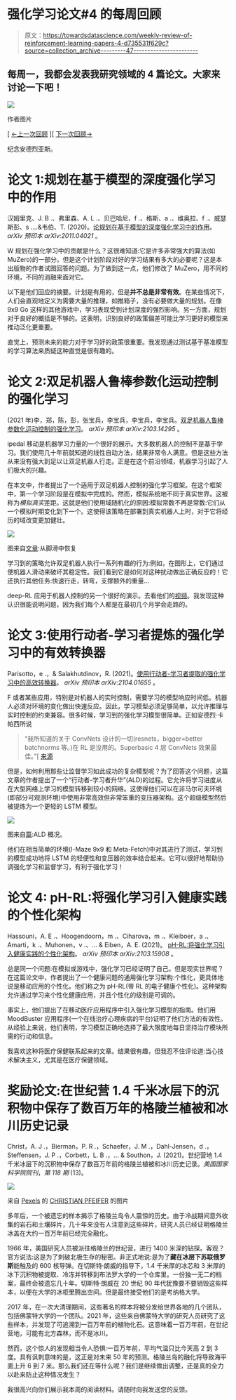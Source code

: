 # 强化学习论文#4 的每周回顾

> 原文：<https://towardsdatascience.com/weekly-review-of-reinforcement-learning-papers-4-d735531f629c?source=collection_archive---------47----------------------->

## 每周一，我都会发表我研究领域的 4 篇论文。大家来讨论一下吧！

![](img/d0ee44896cd0b738e7426378411b0b46.png)

作者图片

[ [←上一次回顾](https://medium.com/mlearning-ai/weekly-review-of-reinforcement-learning-papers-3-32f03633066e?source=friends_link&sk=c53ec970bac2d20ac7c0853391b83e12) ][ [下一次回顾→](https://qgallouedec.medium.com/weekly-review-of-reinforcement-learning-papers-5-adb88dc9dff?source=friends_link&sk=c992da2710ad5e171e41c214b6de4798)

纪念安德烈亚斯。

# 论文 1:规划在基于模型的深度强化学习中的作用

汉姆里克、J. B .、弗里森、A. L .、贝巴哈尼、f .、格斯、a .、维奥拉、f .、威瑟斯彭、s .…&韦伯、T. (2020)。[论规划在基于模型的深度强化学习中的作用](https://arxiv.org/abs/2011.04021)。 *arXiv 预印本 arXiv:2011.04021* 。

W 规划在强化学习中的贡献是什么？这很难知道:它是许多非常强大的算法(如 MuZero)的一部分。但是这个计划阶段对好的学习结果有多大的必要呢？这是本出版物的作者试图回答的问题。为了做到这一点，他们修改了 MuZero，用不同的环境，不同的消融来面对它。

以下是他们回应的摘要。计划是有用的，但是**并不总是非常有效**。在某些情况下，人们会直观地定义为需要大量的推理，如推箱子，没有必要做大量的规划。在像 9x9 Go 这样的其他游戏中，学习表现受到计划深度的强烈影响。另一方面，规划对于良好的概括是不够的。这表明，识别良好的政策偏差可能比学习更好的模型来推动泛化更重要。

直觉上，预测未来的能力对于学习好的政策很重要。我发现通过测试基于基准模型的学习算法来质疑这种直觉是很有趣的。

# 论文 2:双足机器人鲁棒参数化运动控制的强化学习

(2021 年)李，郑，陈，彭，张宝兵，李宝兵，李宝兵，李宝兵。[双足机器人鲁棒参数化运动控制的强化学习](https://arxiv.org/abs/2103.14295)。 *arXiv 预印本 arXiv:2103.14295* 。

ipedal 移动是机器学习力量的一个很好的展示。大多数机器人的控制不是基于学习。我们使用几十年前就知道的线性自动方法，结果非常令人满意。但是这些方法从来没有强大到足以让双足机器人行走。正是在这个前沿领域，机器学习引起了人们极大的兴趣。

在本文中，作者提出了一个适用于双足机器人控制的强化学习框架。在这个框架中，第一个学习阶段是在模拟中完成的。然而，模拟系统地不同于真实世界。这被称为*模拟真实*差距。这就是他们使用域随机化的原因:模拟常数不再是常数:它们从一个模拟时期变化到下一个。这使得该策略在部署到真实机器人上时，对于它将经历的域改变更加健壮。

![](img/d3aa81893208c174cdcb0eec30bea278.png)

图来自[文章](https://arxiv.org/abs/2103.14295):从脚滑中恢复

学习到的策略允许双足机器人执行一系列有趣的行为:例如，在图形上，它们通过使机器人滑动来破坏其稳定性。我们看到它是如何对这种扰动做出正确反应的！它还执行其他任务:快速行走，转弯，支撑额外的重量…

deep-RL 应用于机器人控制的另一个很好的演示。去看他们的[视频](https://www.youtube.com/watch?v=goxCjGPQH7U)。我发现这种认识很能说明问题，因为我们每个人都是在最初几个月学会走路的。

# 论文 3:使用行动者-学习者提炼的强化学习中的有效转换器

Parisotto，e .，& Salakhutdinov，R. (2021)。[使用行动者-学习者提取的强化学习中的高效转换器](https://arxiv.org/abs/2104.01655)。 *arXiv 预印本 arXiv:2104.01655* 。

F 或者某些应用，特别是对机器人的实时控制，需要学习的模型响应时间低。机器人必须对环境的变化做出快速反应。因此，学习模型必须足够简单，以允许推理与实时控制的约束兼容。很多时候，学习到的强化学习模型很简单。正如安德烈·卡帕西所说

> “我所知道的关于 ConvNets 设计的一切(resnets，bigger=better batchnorms 等。)在 RL 是没用的。Superbasic 4 层 ConvNets 效果最佳。”[ [来源](https://twitter.com/karpathy/status/822563606344695810)

但是，如何利用那些让监督学习如此成功的复杂模型呢？为了回答这个问题，这篇文章的作者提出了一个“行动者-学习者升华”(ALD)的过程。它允许将学习进度从在大型网络上学习的模型转移到较小的网络。这使得他们可以在非马尔可夫环境(即部分可观测环境)中使用非常高效但非常笨重的变压器架构。这个超级模型然后被提炼为一个更轻的 LSTM 模型。

![](img/795934178b1f68f14b7e0aea8da5014b.png)

图来自[篇](https://arxiv.org/abs/2103.14295):ALD 概况。

他们在相当简单的环境(I-Maze 9x9 和 Meta-Fetch)中对其进行了测试，学习到的模型成功地将 LSTM 的轻便性和变压器的效率结合起来。它可以很好地帮助协调强化学习和监督学习，有利于强化学习！

# 论文 4: pH-RL:将强化学习引入健康实践的个性化架构

Hassouni，A. E .、Hoogendoorn，m .、Ciharova，m .、Kleiboer，a .、Amarti，k .、Muhonen，v .、… & Eiben，A. E. (2021)。 [pH-RL:将强化学习引入健康实践的个性化架构](https://arxiv.org/abs/2103.15908)。 *arXiv 预印本 arXiv:2103.15908* 。

总是同一个问题:在模拟或游戏中，强化学习已经证明了自己。但是现实世界呢？在这篇论文中，作者提出了一个健康问题的通用强化学习架构:个性化，更具体地说是移动应用的个性化。他们称之为 pH-RL(带 RL 的电子健康个性化)。这种架构允许通过学习来个性化健康应用，并且个性化的级别是可调的。

事实上，他们提出了在移动医疗应用程序中引入强化学习模型的指南。他们用 MoodBuster 应用程序(一个在线治疗心理疾病的平台)证明了他们方法的有效性。从经验上来说，他们表明，学习模型正确地选择了最大限度地每日坚持治疗模块所需的行动和信息。

我喜欢这种将医疗保健联系起来的文章。结果很有趣，但我忍不住评论道:当心技术解决主义，尤其是在医疗保健领域。

# 奖励论文:在世纪营 1.4 千米冰层下的沉积物中保存了数百万年的格陵兰植被和冰川历史记录

Christ，A. J .，Bierman，P. R .，Schaefer，J. M .，Dahl-Jensen，d .，Steffensen，J. P .，Corbett，L. B .，… & Southon，J. (2021)。世纪营地 1.4 千米冰层下的沉积物中保存了数百万年前的格陵兰植被和冰川历史记录。*美国国家科学院院刊*，*第 118 期* (13)。

![](img/87e8493a49dab35f14524f203c4ef936.png)

来自 [Pexels](https://www.pexels.com/fr-fr/photo/rhume-glacier-iceberg-fondre-5317263/?utm_content=attributionCopyText&utm_medium=referral&utm_source=pexels) 的 [CHRISTIAN PFEIFER](https://www.pexels.com/fr-fr/@christian-pfeifer-3550788?utm_content=attributionCopyText&utm_medium=referral&utm_source=pexels) 的图片

多年后，一个被遗忘的样本揭示了格陵兰岛令人震惊的历史。由于冷战期间意外收集的岩石和土壤碎片，几十年来没有人注意到这些碎片，研究人员已经证明格陵兰冰盖在大约一百万年前已经完全融化。

1966 年，美国研究人员被派往格陵兰的世纪营，进行 1400 米深的钻探。客观？官方说法:这是为了刺破北极生存的秘密。非正式地说:是为了**藏在冰层下苏联俄罗斯**能触及的 600 核导弹。在切斯特·朗威的指导下，1.4 千米厚的冰芯和 3 米厚的冰下沉积物被提取、冷冻并转移到布法罗大学的一个仓库里。一份独一无二的档案，最终会被遗忘几十年。切斯特·朗威在 20 世纪 90 年代犹豫要不要销毁这些样本，以便在大学的冰柜里腾出空间。但是最终接受他们的是考纳格大学。

2017 年，在一次大清理期间，这些著名的样本将被分发给世界各地的几个团队，包括佛蒙特大学的一个团队。2021 年，这些来自佛蒙特大学的研究人员研究了这些样本，并发现了可追溯到一百万年前的植物化石。这意味着一百万年前，在世纪营地，可能有北方森林，而不是冰川。

然而，这个惊人的发现相当令人恐惧:一百万年前，平均气温只比今天高 2 到 3 度。具有讽刺意味的是，这正是对未来 50 年的预测。格陵兰岛的融化将导致海平面上升 6 到 7 米。那么我们还在等什么呢？我们是继续做出调整，还是真的全力以赴来防止这种情况发生？

我很高兴向你们展示我本周的阅读材料。请随时向我发送您的反馈。